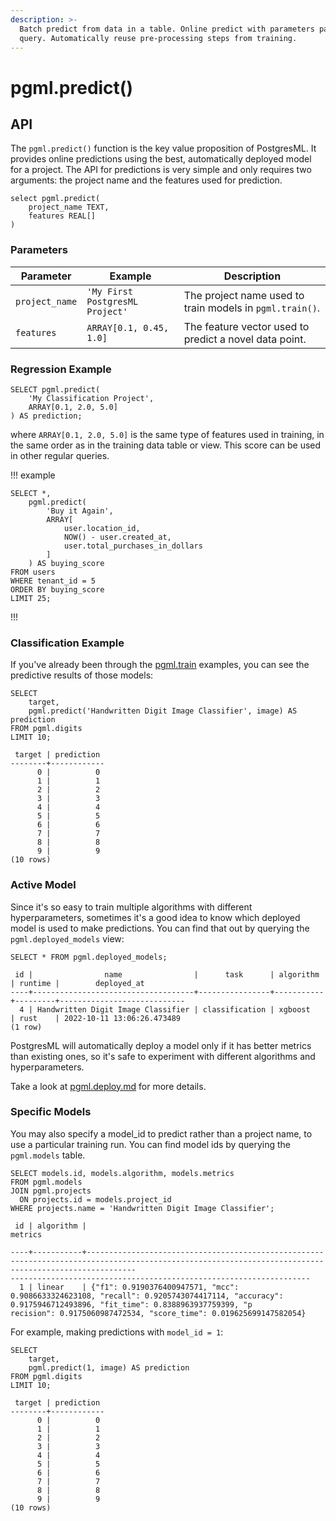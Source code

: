 ```yaml
---
description: >-
  Batch predict from data in a table. Online predict with parameters passed in a
  query. Automatically reuse pre-processing steps from training.
---
```


# pgml.predict()

## API

The `pgml.predict()` function is the key value proposition of PostgresML. It provides online predictions using the best, automatically deployed model for a project. The API for predictions is very simple and only requires two arguments: the project name and the features used for prediction.

```postgresql
select pgml.predict(
    project_name TEXT,
    features REAL[]
)
```

### Parameters

| Parameter      | Example                         | Description                                              |
| -------------- | ------------------------------- | -------------------------------------------------------- |
| `project_name` | `'My First PostgresML Project'` | The project name used to train models in `pgml.train()`. |
| `features`     | `ARRAY[0.1, 0.45, 1.0]`         | The feature vector used to predict a novel data point.   |

### Regression Example

```postgresql
SELECT pgml.predict(
    'My Classification Project', 
    ARRAY[0.1, 2.0, 5.0]
) AS prediction;
```

where `ARRAY[0.1, 2.0, 5.0]` is the same type of features used in training, in the same order as in the training data table or view. This score can be used in other regular queries.

!!! example

```postgresql
SELECT *,
    pgml.predict(
        'Buy it Again',
        ARRAY[
            user.location_id,
            NOW() - user.created_at,
            user.total_purchases_in_dollars
        ]
    ) AS buying_score
FROM users
WHERE tenant_id = 5
ORDER BY buying_score
LIMIT 25;
```

!!!

### Classification Example

If you've already been through the [pgml.train](../pgml.train "mention") examples, you can see the predictive results of those models:

```postgresql
SELECT
    target,
    pgml.predict('Handwritten Digit Image Classifier', image) AS prediction
FROM pgml.digits 
LIMIT 10;
```

```postgresql
 target | prediction
--------+------------
      0 |          0
      1 |          1
      2 |          2
      3 |          3
      4 |          4
      5 |          5
      6 |          6
      7 |          7
      8 |          8
      9 |          9
(10 rows)
```

### Active Model

Since it's so easy to train multiple algorithms with different hyperparameters, sometimes it's a good idea to know which deployed model is used to make predictions. You can find that out by querying the `pgml.deployed_models` view:

```postgresql
SELECT * FROM pgml.deployed_models;
```

```postgresql
 id |                name                |      task      | algorithm | runtime |        deployed_at
----+------------------------------------+----------------+-----------+---------+----------------------------
  4 | Handwritten Digit Image Classifier | classification | xgboost   | rust    | 2022-10-11 13:06:26.473489
(1 row)
```

PostgresML will automatically deploy a model only if it has better metrics than existing ones, so it's safe to experiment with different algorithms and hyperparameters.

Take a look at [pgml.deploy.md](../pgml.deploy.md "mention") for more details.

### Specific Models

You may also specify a model\_id to predict rather than a project name, to use a particular training run. You can find model ids by querying the `pgml.models` table.

```postgresql
SELECT models.id, models.algorithm, models.metrics
FROM pgml.models
JOIN pgml.projects 
  ON projects.id = models.project_id
WHERE projects.name = 'Handwritten Digit Image Classifier';
```

```postgresql
 id | algorithm |                                                                                                         metrics

----+-----------+-------------------------------------------------------------------------------------------------------------------------------------------------------
-------------------------------------------------------------------
  1 | linear    | {"f1": 0.9190376400947571, "mcc": 0.9086633324623108, "recall": 0.9205743074417114, "accuracy": 0.9175946712493896, "fit_time": 0.8388963937759399, "p
recision": 0.9175060987472534, "score_time": 0.019625699147582054}
```

For example, making predictions with `model_id = 1`:

```postgresql
SELECT
    target,
    pgml.predict(1, image) AS prediction
FROM pgml.digits 
LIMIT 10;
```

```plsql
 target | prediction
--------+------------
      0 |          0
      1 |          1
      2 |          2
      3 |          3
      4 |          4
      5 |          5
      6 |          6
      7 |          7
      8 |          8
      9 |          9
(10 rows)
```
